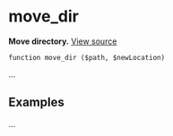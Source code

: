 
# move_dir

**Move directory.** [View source](https://bitbucket.org/Eiskis/baseline.php/src/default/source/files/move_dir.php)

	function move_dir ($path, $newLocation)

...



## Examples

...
